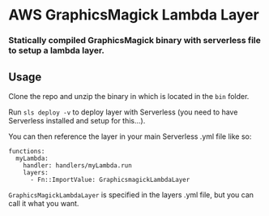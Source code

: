 # AWS GraphicsMagick Lambda Layer

### Statically compiled GraphicsMagick binary with serverless file to setup a lambda layer.


## Usage
Clone the repo and unzip the binary in which is located in the ```bin``` folder.

Run ```sls deploy -v``` to deploy layer with Serverless (you need to have Serverless installed and setup for this...).

You can then reference the layer in your main Serverless .yml file like so:

```
functions:
  myLambda:
    handler: handlers/myLambda.run
    layers:
      - Fn::ImportValue: GraphicsmagickLambdaLayer
```
```GraphicsMagickLambdaLayer``` is specified in the layers .yml file, but you can call it what you want.

